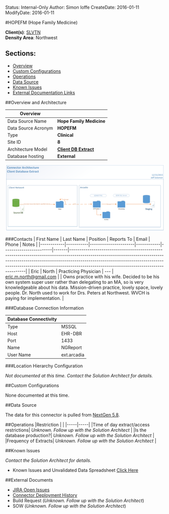 Status: Internal-Only
Author: Simon Ioffe
CreateDate: 2016-01-11
ModifyDate: 2016-01-11


#HOPEFM (Hope Family Medicine)

**Client(s)**: [SLVTN](../SLVTN.md)  
**Density Area**: Northwest   

## Sections:
* [Overview](#overview-and-architecture)
* [Custom Configurations](#custom-configurations)
* [Operations](#operations)
* [Data Source](#data-source)
* [Known Issues](#known-issues)
* [External Documentation Links](#external-documents)

##Overview and Architecture

| Overview ||
|-----|-----|
| Data Source Name| **Hope Family Medicine** |
| Data Source Acronym| **HOPEFM** |
| Type | **Clinical** |
| Site ID | **8** |
| Architecture Model | [**Client DB Extract**](../../Tech_Delivery/Standard-Implementations/Client-DB-Extract.md)|
| Database hosting | **External** |

<a href="../../../img/Connector-Client-DB-Extract.png">![](../../img/Connector-Client-DB-Extract.png)</a>

###Contacts
| First Name | Last Name | Position             | Reports To | Email                  | Phone | Notes                                                                                                                                                                                                                                                                                            |
|------------|-----------|----------------------|------------|------------------------|-------|--------------------------------------------------------------------------------------------------------------------------------------------------------------------------------------------------------------------------------------------------------------------------------------------------|
| Eric       | North     | Practicing Physician | ---        | eric.m.north@gmail.com |       | Owns practice with his wife.  Decided to be his own system super user rather than delegating to an MA, so is very knowledgeable about his data.  Mission-driven practice, lovely space, lovely people.  Dr. North used to work for Drs. Peters at Northwest.  WVCH is paying for implementation. |

###Database Connection Information  

|Database Connectivity||
|-----|-----|
|Type|MSSQL|
|Host|EHR-DBR|
|Port|1433|
|Name|NGReport|
|User Name|ext.arcadia|  


###Location Hierarchy Configuration

*Not documented at this time. Contact the Solution Architect for details.*

##Custom Configurations

None documented at this time. 

##Data Source

The data for this connector is pulled from [NextGen 5.8](../../Tech_Delivery/EHR-Documentation/NextGen.md).

##Operations
|Restriction | |
|-----|-----|
|Time of day extract/access restrictions| *Unknown. Follow up with the Solution Architect* |
|Is the database production?| *Unknown. Follow up with the Solution Architect*  |
|Frequency of Extracts| *Unknown. Follow up with the Solution Architect*  |

##Known Issues

*Contact the Solution Architect for details.*

* Known Issues and Unvalidated Data Spreadsheet [Click Here](https://arcadia.app.box.com/files/0/f/1888547619/4._Client_Specific_Material)

##External Documents
- [JIRA Open Issues](https://jira.arcadiasolutions.com/issues/?jql=(labels%20%3D%20HOPEFM%20or%20%22Data%20Source%20Acronym%22%20~%20HOPEFM)%20and%20status%20!%3D%20Closed)
- [Connector Deployment History](https://github.com/arcadia/qdw/wiki/connector-version)
- Build Request (*Unknown. Follow up with the Solution Architect*)
- SOW (*Unknown. Follow up with the Solution Architect*)